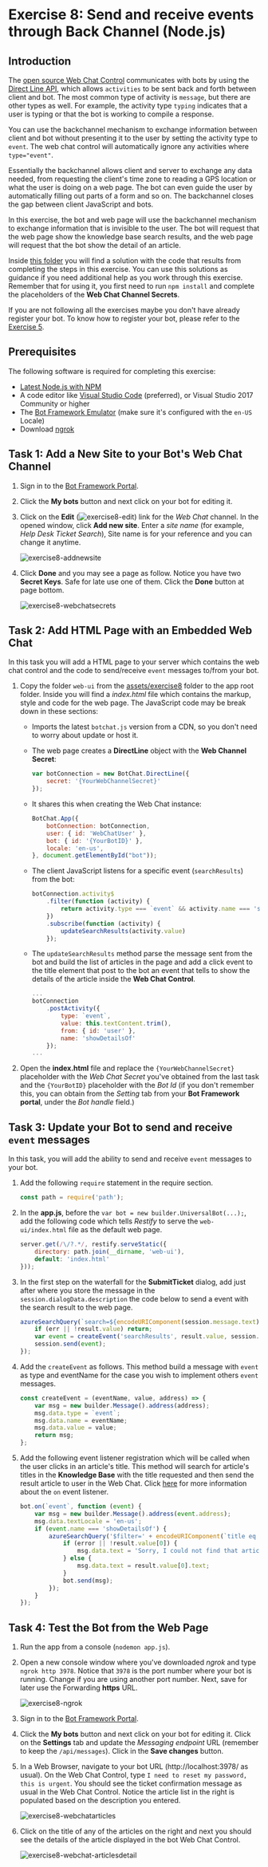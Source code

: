 # Exercise 8: Send and receive events through Back Channel (Node.js)

## Introduction

The [open source Web Chat Control](https://github.com/Microsoft/BotFramework-WebChat) communicates with bots by using the [Direct Line API](https://docs.botframework.com/en-us/restapi/directline3/#navtitle), which allows `activities` to be sent back and forth between client and bot. The most common type of activity is `message`, but there are other types as well. For example, the activity type `typing` indicates that a user is typing or that the bot is working to compile a response.

You can use the backchannel mechanism to exchange information between client and bot without presenting it to the user by setting the activity type to `event`. The web chat control will automatically ignore any activities where `type="event"`.

Essentially the backchannel allows client and server to exchange any data needed, from requesting the client's time zone to reading a GPS location or what the user is doing on a web page. The bot can even guide the user by automatically filling out parts of a form and so on. The backchannel closes the gap between client JavaScript and bots.

In this exercise, the bot and web page will use the backchannel mechanism to exchange information that is invisible to the user. The bot will request that the web page show the knowledge base search results, and the web page will request that the bot show the detail of an article.

Inside [this folder](./exercise8-BackChannel) you will find a solution with the code that results from completing the steps in this exercise. You can use this solutions as guidance if you need additional help as you work through this exercise. Remember that for using it, you first need to run `npm install` and complete the placeholders of the **Web Chat Channel Secrets**.

If you are not following all the exercises maybe you don't have already register your bot. To know how to register your bot, please refer to the [Exercise 5](./exercise5-Deployment.md).

## Prerequisites

The following software is required for completing this exercise:

* [Latest Node.js with NPM](https://nodejs.org/en/download/)
* A code editor like [Visual Studio Code](https://code.visualstudio.com/download) (preferred), or Visual Studio 2017 Community or higher
* The [Bot Framework Emulator](https://emulator.botframework.com) (make sure it's configured with the `en-US` Locale)
* Download [ngrok](https://ngrok.com/)

## Task 1: Add a New Site to your Bot's Web Chat Channel

1. Sign in to the [Bot Framework Portal](https://dev.botframework.com).

1. Click the **My bots** button and next click on your bot for editing it.

1. Click on the **Edit** (![exercise8-edit](./images/exercise8-edit.png)) link for the _Web Chat_ channel. In the opened window, click **Add new site**. Enter a _site name_ (for example, _Help Desk Ticket Search_), Site name is for your reference and you can change it anytime.

    ![exercise8-addnewsite](./images/exercise8-addnewsite.png)

1. Click **Done** and you may see a page as follow. Notice you have two **Secret Keys**. Safe for late use one of them. Click the **Done** button at page bottom.

    ![exercise8-webchatsecrets](./images/exercise8-webchatsecrets.png)

## Task 2: Add HTML Page with an Embedded Web Chat

In this task you will add a HTML page to your server which contains the web chat control and the code to send/receive `event` messages to/from your bot.

1. Copy the folder `web-ui` from the [assets/exercise8](../assets/exercise8-BackChannel/) folder to the app root folder. Inside you will find a _index.html_ file which contains the markup, style and code for the web page. The JavaScript code may be break down in these sections:

    * Imports the latest `botchat.js` version from a CDN, so you don't need to worry about update or host it.

    * The web page creates a **DirectLine** object with the **Web Channel Secret**:

        ``` javascript
        var botConnection = new BotChat.DirectLine({
            secret: '{YourWebChannelSecret}'
        });
        ```

    * It shares this when creating the Web Chat instance:

        ``` javascript
        BotChat.App({
            botConnection: botConnection,
            user: { id: 'WebChatUser' },
            bot: { id: '{YourBotID}' },
            locale: 'en-us',
        }, document.getElementById("bot"));
        ```

    * The client JavaScript listens for a specific event (`searchResults`) from the bot:

        ``` javascript
        botConnection.activity$
            .filter(function (activity) {
                return activity.type === `event` && activity.name === 'searchResults';
            })
            .subscribe(function (activity) {
                updateSearchResults(activity.value)
            });
        ```

    * The `updateSearchResults` method parse the message sent from the bot and build the list of articles in the page and add a click event to the title element that post to the bot an event that tells to show the details of the article inside the **Web Chat Control**.

        ``` javascript
        ...
        botConnection
            .postActivity({
                type: `event`,
                value: this.textContent.trim(),
                from: { id: 'user' },
                name: 'showDetailsOf'
            });
        ...
        ```

1. Open the **index.html** file and replace the `{YourWebChannelSecret}` placeholder with the _Web Chat Secret_ you've obtained from the last task and the `{YourBotID}` placeholder with the _Bot Id_ (if you don't remember this, you can obtain from the _Setting_ tab from your **Bot Framework portal**, under the _Bot handle_ field.)

## Task 3: Update your Bot to send and receive `event` messages

In this task, you will add the ability to send and receive `event` messages to your bot.

1. Add the following `require` statement in the require section.

    ``` javascript
    const path = require('path');
    ```

1. In the **app.js**, before the `var bot = new builder.UniversalBot(...);`, add the following code which tells _Restify_ to serve the `web-ui/index.html` file as the default web page.

    ``` javascript
    server.get(/\/?.*/, restify.serveStatic({
        directory: path.join(__dirname, 'web-ui'),
        default: 'index.html'
    }));
    ```

1. In the first step on the waterfall for the **SubmitTicket** dialog, add just after where you store the message in the `session.dialogData.description` the code below to send a event with the search result to the web page.

    ``` javascript
    azureSearchQuery(`search=${encodeURIComponent(session.message.text)}`, (err, result) => {
        if (err || !result.value) return;
        var event = createEvent('searchResults', result.value, session.message.address);
        session.send(event);
    });
    ```

1. Add the `createEvent` as follows. This method build a message with `event` as type and eventName for the case you wish to implement others `event` messages.

    ``` javascript
    const createEvent = (eventName, value, address) => {
        var msg = new builder.Message().address(address);
        msg.data.type = `event`;
        msg.data.name = eventName;
        msg.data.value = value;
        return msg;
    };
    ```

1. Add the following event listener registration which will be called when the user clicks in an article's title. This method will search for article's titles in the **Knowledge Base** with the title requested and then send the result article to user in the Web Chat. Click [here](https://docs.botframework.com/en-us/node/builder/chat-reference/classes/_botbuilder_d_.universalbot.html#on) for more information about the `on` event listener.

    ``` javascript
    bot.on(`event`, function (event) {
        var msg = new builder.Message().address(event.address);
        msg.data.textLocale = 'en-us';
        if (event.name === 'showDetailsOf') {
            azureSearchQuery('$filter=' + encodeURIComponent(`title eq '${event.value}'`), (error, result) => {
                if (error || !result.value[0]) {
                    msg.data.text = 'Sorry, I could not find that article.';
                } else {
                    msg.data.text = result.value[0].text;
                }
                bot.send(msg);
            });
        }
    });
    ```

## Task 4: Test the Bot from the Web Page

1. Run the app from a console (`nodemon app.js`).

1. Open a new console window where you've downloaded _ngrok_ and type `ngrok http 3978`. Notice that `3978` is the port number where your bot is running. Change if you are using another port number. Next, save for later use the Forwarding **https** URL.

    ![exercise8-ngrok](./images/exercise8-ngrok.png)

1. Sign in to the [Bot Framework Portal](https://dev.botframework.com).

1. Click the **My bots** button and next click on your bot for editing it. Click on the **Settings** tab and update the _Messaging endpoint_ URL (remember to keep the `/api/messages`). Click in the **Save changes** button.

1. In a Web Browser, navigate to your bot URL (http://localhost:3978/ as usual). On the Web Chat Control, type `I need to reset my password, this is urgent`. You should see the ticket confirmation message as usual in the Web Chat Control. Notice the article list in the right is populated based on the description you entered.

    ![exercise8-webchatarticles](./images/exercise8-webchat-articles.png)

1. Click on the title of any of the articles on the right and next you should see the details of the article displayed in the bot Web Chat Control.

    ![exercise8-webchat-articlesdetail](./images/exercise8-webchat-articlesdetail.png)
